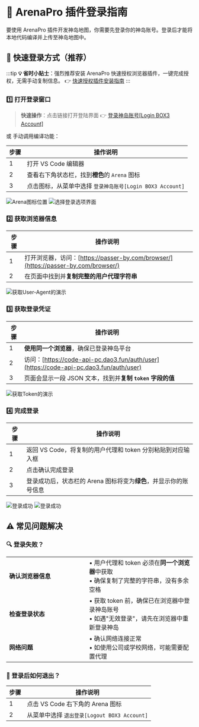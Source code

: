 # 🔑 ArenaPro 插件登录指南

要使用 ArenaPro 插件开发神岛地图，你需要先登录你的神岛账号。登录后才能将本地代码编译并上传至神岛地图中。

## 📱 快速登录方式（推荐）

:::tip
**💡 省时小贴士**：强烈推荐安装 ArenaPro 快速授权浏览器插件，一键完成授权，无需手动复制信息。
👉 [快速授权插件安装指南](/auth)
:::

### 1️⃣ 打开登录窗口

> **快速操作**：点击链接打开登陆界面 👉 [登录神岛账号[Login BOX3 Account]](vscode://box3lab.box3arenapro/command?type=ap.setting.userCenterTool)

或 手动调用编译功能：

| 步骤 | 操作说明                                                  |
| ---- | --------------------------------------------------------- |
| 1    | 打开 VS Code 编辑器                                       |
| 2    | 查看右下角状态栏，找到**橙色**的 `Arena` 图标             |
| 3    | 点击图标，从菜单中选择 `登录神岛账号[Login BOX3 Account]` |

![Arena图标位置](/QQ_1721718184133.webp)
![选择登录选项界面](/QQ20241128-220338.png)

### 2️⃣ 获取浏览器信息

| 步骤 | 操作说明                                                                           |
| ---- | ---------------------------------------------------------------------------------- |
| 1    | 打开浏览器，访问：[https://passer-by.com/browser/](https://passer-by.com/browser/) |
| 2    | 在页面中找到并**复制完整的用户代理字符串**                                         |

![获取User-Agent的演示](https://static.codemao.cn/pickduck/r1MiBddxkg.gif?hash=FnDE12EtzYOF85UdIFU2tGZrPr-B)

### 3️⃣ 获取登录凭证

| 步骤 | 操作说明                                                                               |
| ---- | -------------------------------------------------------------------------------------- |
| 1    | **使用同一个浏览器**，确保已登录神岛平台                                               |
| 2    | 访问：[https://code-api-pc.dao3.fun/auth/user](https://code-api-pc.dao3.fun/auth/user) |
| 3    | 页面会显示一段 JSON 文本，找到并**复制 `token` 字段的值**                              |

![获取Token的演示](https://static.codemao.cn/pickduck/Hkyxvu_ekg.gif?hash=FmIsFcjEF_1YO2HVd4xDNFZDT3pl)

### 4️⃣ 完成登录

| 步骤 | 操作说明                                                          |
| ---- | ----------------------------------------------------------------- |
| 1    | 返回 VS Code，将复制的用户代理和 token 分别粘贴到对应输入框       |
| 2    | 点击确认完成登录                                                  |
| 3    | 登录成功后，状态栏的 Arena 图标将变为**绿色**，并显示你的账号信息 |

![登录成功](/QQ20241128-220642.png)
![登录成功](/QQ20241128-220736.png)

## ⚠️ 常见问题解决

### 🔍 登录失败？

<table>
  <tr>
    <td width="200"><b>确认浏览器信息</b></td>
    <td>
      • 用户代理和 token 必须在<b>同一个浏览器</b>中获取<br>
      • 确保复制了完整的字符串，没有多余空格
    </td>
  </tr>
  <tr>
    <td><b>检查登录状态</b></td>
    <td>
      • 获取 token 前，确保已在浏览器中登录神岛账号<br>
      • 如遇"无效登录"，请先在浏览器中重新登录神岛
    </td>
  </tr>
  <tr>
    <td><b>网络问题</b></td>
    <td>
      • 确认网络连接正常<br>
      • 如使用公司或学校网络，可能需要配置代理
    </td>
  </tr>
</table>

### 🚪 登录后如何退出？

| 步骤 | 操作说明                                     |
| ---- | -------------------------------------------- |
| 1    | 点击 VS Code 右下角的 Arena 图标             |
| 2    | 从菜单中选择 `退出登录[Logout BOX3 Account]` |
